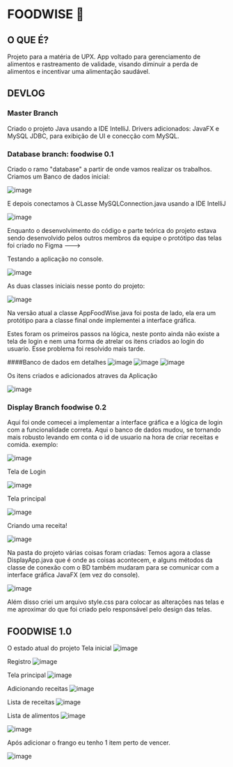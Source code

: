 # FOODWISE 🥗
## O QUE É?
Projeto para a matéria de UPX. App voltado para gerenciamento de alimentos e rastreamento de validade, visando diminuir a perda de alimentos e incentivar uma alimentação saudável.

## DEVLOG
### Master Branch
Criado o projeto Java usando a IDE IntelliJ. 
Drivers adicionados: JavaFX e MySQL JDBC, para exibição de UI e conecção com MySQL.

### Database branch: foodwise 0.1
Criado o ramo "database" a partir de onde vamos realizar os trabalhos.
Criamos um Banco de dados inicial:

![image](https://github.com/user-attachments/assets/ab717ecf-944c-4391-97d1-5bf356a61bc7)

E depois conectamos à CLasse MySQLConnection.java usando a IDE IntelliJ

![image](https://github.com/user-attachments/assets/781a1a20-4af6-4837-8029-e10fd1f51ff8)

Enquanto o desenvolvimento do código e parte teórica do projeto estava sendo desenvolvido pelos outros membros da equipe o protótipo das telas foi criado no Figma --->

Testando a aplicação no console.

![image](https://github.com/user-attachments/assets/71a1df4c-ea74-49ee-89d1-434c204cee2e)

As duas classes iniciais nesse ponto do projeto:

![image](https://github.com/user-attachments/assets/f0b6403f-3d20-4de0-a4c7-69981107a909)

Na versão atual a classe AppFoodWise.java foi posta de lado, ela era um protótipo para a classe final onde implementei a interface gráfica.

Estes foram os primeiros passos na lógica, neste ponto ainda não existe a tela de login e nem uma forma de atrelar os itens criados ao login do usuario. Esse problema foi resolvido mais tarde.

####Banco de dados em detalhes
![image](https://github.com/user-attachments/assets/36267b3d-0464-4437-bff9-2872f9acf573)
![image](https://github.com/user-attachments/assets/4962b4d0-5932-4b33-bfa4-d4f6e4109140)
![image](https://github.com/user-attachments/assets/48d98480-5bfe-4b7f-9626-bfc97af0d1e5)

Os itens criados e adicionados atraves da Aplicação

![image](https://github.com/user-attachments/assets/369e39c3-cef2-4184-ad35-b7995b602097)

### Display Branch foodwise 0.2
Aqui foi onde comecei a implementar a interface gráfica e a lógica de login com a funcionalidade correta.
Aqui o banco de dados mudou, se tornando mais robusto levando em conta o id de usuario na hora de criar receitas e comida.
exemplo:

![image](https://github.com/user-attachments/assets/538d5b41-2528-4935-af70-2695047c7b41)

Tela de Login

![image](https://github.com/user-attachments/assets/15325b5d-d4f9-4e66-8e62-fd8793dc8439)

Tela principal

![image](https://github.com/user-attachments/assets/72a07f2b-2f9f-412e-aac7-e22b82138b8b)

Criando uma receita!

![image](https://github.com/user-attachments/assets/22e252b5-c625-4be0-8411-0882c38147ad)

Na pasta do projeto várias coisas foram criadas:
Temos agora a classe DisplayApp.java que é onde as coisas acontecem, e alguns métodos da classe de conexão com o BD também mudaram para se comunicar com a interface gráfica JavaFX (em vez do console).

![image](https://github.com/user-attachments/assets/dbe68def-9323-4902-9414-d6f5419defec)

Além disso criei um arquivo style.css para colocar as alterações nas telas e me aproximar do que foi criado pelo responsável pelo design das telas.

## FOODWISE 1.0
O estado atual do projeto
Tela inicial
![image](https://github.com/user-attachments/assets/45147491-4a60-4567-90ed-6f0a217a0cde)

Registro
![image](https://github.com/user-attachments/assets/8ba09d8c-89f3-407d-9bfd-1015be67cb8e)

Tela principal
![image](https://github.com/user-attachments/assets/17676144-84aa-46bd-8c0d-227140d3fbc3)

Adicionando receitas
![image](https://github.com/user-attachments/assets/951850e0-3737-476d-91c3-ed6826df805e)

Lista de receitas
![image](https://github.com/user-attachments/assets/25c20b5d-2228-4074-a1e7-c52944ba4b69)

Lista de alimentos
![image](https://github.com/user-attachments/assets/38563350-a316-4c78-91da-57c5d62de9d8)

![image](https://github.com/user-attachments/assets/87a714e8-54e2-4a10-89bf-bd7ab9950f74)

Após adicionar o frango eu tenho 1 item perto de vencer. 

![image](https://github.com/user-attachments/assets/88e4a8e6-0a29-49a7-9fc4-369c7975cd75)


















